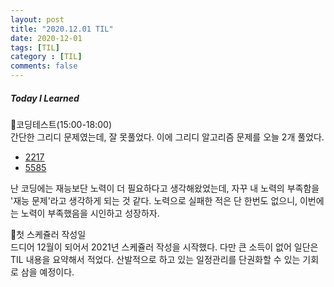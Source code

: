 ```yaml
---
layout: post
title: "2020.12.01 TIL"
date: 2020-12-01
tags: [TIL]
category : [TIL]
comments: false
---
```


##### Today I Learned
💎코딩테스트(15:00-18:00)  
간단한 그리디 문제였는데, 잘 못풀었다. 이에 그리디 알고리즘 문제를 오늘 2개 풀었다.  
- [2217](https://joomal.github.io//2217/)
- [5585](https://joomal.github.io//5585/)  

난 코딩에는 재능보단 노력이 더 필요하다고 생각해왔었는데, 자꾸 내 노력의 부족함을 '재능 문제'라고 생각하게 되는 것 같다. 노력으로 실패한 적은 단 한번도 없으니, 이번에는 노력이 부족했음을 시인하고 성장하자.  

💎첫 스케쥴러 작성일  
드디어 12월이 되어서 2021년 스케쥴러 작성을 시작했다. 다만 큰 소득이 없어 일단은 TIL 내용을 요약해서 적었다. 산발적으로 하고 있는 일정관리를 단권화할 수 있는 기회로 삼을 예정이다.

